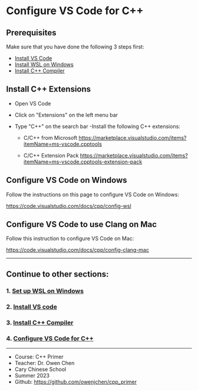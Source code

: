 # Configure VS Code for C++

## Prerequisites
Make sure that you have done the following 3 steps first:

- [Install VS Code](#1.2_install_VS_Code.md)
- [Install WSL on Windows](1.1_install_WSL_on_Windows.md)
- [Install C++ Compiler](#1.3_install_C++_compiler.md)


## Install C++ Extensions

- Open VS Code
- Click on "Extensions" on the left menu bar
- Type "C++" on the search bar
-Install the following C++ extensions:

    - C/C++ from Microsoft
    https://marketplace.visualstudio.com/items?itemName=ms-vscode.cpptools

    - C/C++ Extension Pack
    https://marketplace.visualstudio.com/items?itemName=ms-vscode.cpptools-extension-pack

## Configure VS Code on Windows

Follow the instructions on this page to configure VS Code on Windows:

https://code.visualstudio.com/docs/cpp/config-wsl

## Configure VS Code to use Clang on Mac
Follow this instruction to configure VS Code on Mac:

https://code.visualstudio.com/docs/cpp/config-clang-mac

<hr>

## Continue to other sections:
### 1. [Set up WSL on Windows](1.1_install_WSL_on_Windows.md)
### 2. [Install VS code](1.2_install_VS_Code.md)
### 3. [Install C++ Compiler](1.3_install_C++_compiler.md)
### 4. [Configure VS Code for C++](1.4_configure_vs_code.md)

<hr>

- Course: C++ Primer 
- Teacher: Dr. Owen Chen
- Cary Chinese School
- Summer 2023
- Github: https://github.com/owenjchen/cpp_primer